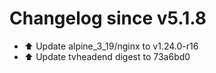 # Changelog since v5.1.8
- ⬆️ Update alpine_3_19/nginx to v1.24.0-r16 
- ⬆️ Update tvheadend digest to 73a6bd0 
